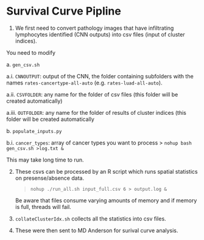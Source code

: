 # Survival Curve Pipline


1. We first need to convert pathology images that have infiltrating lymphocytes identified (CNN outputs) into csv files (input of cluster indices).

You need to modify

a. `gen_csv.sh`

a.i. `CNNOUTPUT`: output of the CNN, the folder containing subfolders with the names `rates-cancertype-all-auto` (e.g. `rates-luad-all-auto`).

a.ii. `CSVFOLDER`: any name for the folder of csv files (this folder will be created automatically)

a.iii. `OUTFOLDER`: any name for the folder of results of cluster indices (this folder will be created automatically


b. `populate_inputs.py`

b.i. `cancer_types`: array of cancer types you want to process
    > `nohup bash gen_csv.sh >log.txt &`


This may take long time to run.



2. These csvs can be processed by an R script which runs spatial statistics on presense/absence data.
    > `nohup ./run_all.sh input_full.csv 6 > output.log &`

    Be aware that files consume varying amounts of memory and if memory is full, threads will fail.


3. `collateClusterIdx.sh` collects all the statistics into csv files.


4. These were then sent to MD Anderson for surival curve analysis.

